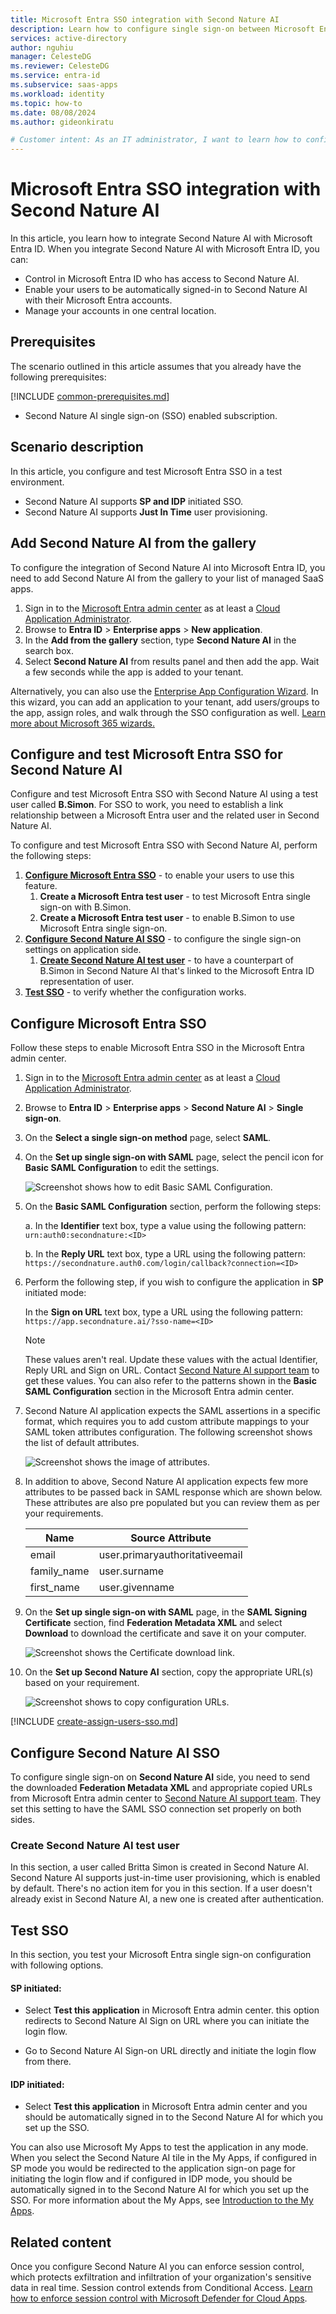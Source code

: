 ```yaml
---
title: Microsoft Entra SSO integration with Second Nature AI
description: Learn how to configure single sign-on between Microsoft Entra ID and Second Nature AI.
services: active-directory
author: nguhiu
manager: CelesteDG
ms.reviewer: CelesteDG
ms.service: entra-id
ms.subservice: saas-apps
ms.workload: identity
ms.topic: how-to
ms.date: 08/08/2024
ms.author: gideonkiratu

# Customer intent: As an IT administrator, I want to learn how to configure single sign-on between Microsoft Entra ID and Directory Services so that I can control who has access to Directory Services, enable automatic sign-in with Microsoft Entra accounts, and manage my accounts in one central location.
---
```


# Microsoft Entra SSO integration with Second Nature AI

In this article,  you learn how to integrate Second Nature AI with Microsoft Entra ID. When you integrate Second Nature AI with Microsoft Entra ID, you can:

* Control in Microsoft Entra ID who has access to Second Nature AI.
* Enable your users to be automatically signed-in to Second Nature AI with their Microsoft Entra accounts.
* Manage your accounts in one central location.

## Prerequisites
The scenario outlined in this article assumes that you already have the following prerequisites:

[!INCLUDE [common-prerequisites.md](~/identity/saas-apps/includes/common-prerequisites.md)]
* Second Nature AI single sign-on (SSO) enabled subscription.

## Scenario description

In this article,  you configure and test Microsoft Entra SSO in a test environment.

* Second Nature AI supports **SP and IDP** initiated SSO.
* Second Nature AI supports **Just In Time** user provisioning.

## Add Second Nature AI from the gallery

To configure the integration of Second Nature AI into Microsoft Entra ID, you need to add Second Nature AI from the gallery to your list of managed SaaS apps.

1. Sign in to the [Microsoft Entra admin center](https://entra.microsoft.com) as at least a [Cloud Application Administrator](~/identity/role-based-access-control/permissions-reference.md#cloud-application-administrator).
1. Browse to **Entra ID** > **Enterprise apps** > **New application**.
1. In the **Add from the gallery** section, type **Second Nature AI** in the search box.
1. Select **Second Nature AI** from results panel and then add the app. Wait a few seconds while the app is added to your tenant.

Alternatively, you can also use the [Enterprise App Configuration Wizard](https://portal.office.com/AdminPortal/home?Q=Docs#/azureadappintegration). In this wizard, you can add an application to your tenant, add users/groups to the app, assign roles, and walk through the SSO configuration as well. [Learn more about Microsoft 365 wizards.](/microsoft-365/admin/misc/azure-ad-setup-guides)

## Configure and test Microsoft Entra SSO for Second Nature AI

Configure and test Microsoft Entra SSO with Second Nature AI using a test user called **B.Simon**. For SSO to work, you need to establish a link relationship between a Microsoft Entra user and the related user in Second Nature AI.

To configure and test Microsoft Entra SSO with Second Nature AI, perform the following steps:

1. **[Configure Microsoft Entra SSO](#configure-microsoft-entra-sso)** - to enable your users to use this feature.
    1. **Create a Microsoft Entra test user** - to test Microsoft Entra single sign-on with B.Simon.
    1. **Create a Microsoft Entra test user** - to enable B.Simon to use Microsoft Entra single sign-on.
1. **[Configure Second Nature AI SSO](#configure-second-nature-ai-sso)** - to configure the single sign-on settings on application side.
    1. **[Create Second Nature AI test user](#create-second-nature-ai-test-user)** - to have a counterpart of B.Simon in Second Nature AI that's linked to the Microsoft Entra ID representation of user.
1. **[Test SSO](#test-sso)** - to verify whether the configuration works.

## Configure Microsoft Entra SSO

Follow these steps to enable Microsoft Entra SSO in the Microsoft Entra admin center.

1. Sign in to the [Microsoft Entra admin center](https://entra.microsoft.com) as at least a [Cloud Application Administrator](~/identity/role-based-access-control/permissions-reference.md#cloud-application-administrator).
1. Browse to **Entra ID** > **Enterprise apps** > **Second Nature AI** > **Single sign-on**.
1. On the **Select a single sign-on method** page, select **SAML**.
1. On the **Set up single sign-on with SAML** page, select the pencil icon for **Basic SAML Configuration** to edit the settings.

   ![Screenshot shows how to edit Basic SAML Configuration.](common/edit-urls.png "Basic Configuration")

1. On the **Basic SAML Configuration** section, perform the following steps:

    a. In the **Identifier** text box, type a value using the following pattern:
    `urn:auth0:secondnature:<ID>`

    b. In the **Reply URL** text box, type a URL using the following pattern:
    `https://secondnature.auth0.com/login/callback?connection=<ID>`

1. Perform the following step, if you wish to configure the application in **SP** initiated mode:

    In the **Sign on URL** text box, type a URL using the following pattern:
    `https://app.secondnature.ai/?sso-name=<ID>`

    > [!NOTE]
	> These values aren't real. Update these values with the actual Identifier, Reply URL and Sign on URL. Contact [Second Nature AI support team](mailto:support@secondnature.ai) to get these values. You can also refer to the patterns shown in the **Basic SAML Configuration** section in the Microsoft Entra admin center.

1. Second Nature AI application expects the SAML assertions in a specific format, which requires you to add custom attribute mappings to your SAML token attributes configuration. The following screenshot shows the list of default attributes.

	![Screenshot shows the image of attributes.](common/default-attributes.png "Image")

1. In addition to above, Second Nature AI application expects few more attributes to be passed back in SAML response which are shown below. These attributes are also pre populated but you can review them as per your requirements.
	
	| Name | Source Attribute |
	| --------- | --------- |
	| email | user.primaryauthoritativeemail |
    | family_name | user.surname |
    | first_name | user.givenname |

1. On the **Set up single sign-on with SAML** page, in the **SAML Signing Certificate** section, find **Federation Metadata XML** and select **Download** to download the certificate and save it on your computer.

	![Screenshot shows the Certificate download link.](common/metadataxml.png "Certificate")

1. On the **Set up Second Nature AI** section, copy the appropriate URL(s) based on your requirement.

	![Screenshot shows to copy configuration URLs.](common/copy-configuration-urls.png "Metadata")

[!INCLUDE [create-assign-users-sso.md](~/identity/saas-apps/includes/create-assign-users-sso.md)]

## Configure Second Nature AI SSO

To configure single sign-on on **Second Nature AI** side, you need to send the downloaded **Federation Metadata XML** and appropriate copied URLs from Microsoft Entra admin center to [Second Nature AI support team](mailto:support@secondnature.ai). They set this setting to have the SAML SSO connection set properly on both sides.

### Create Second Nature AI test user

In this section, a user called Britta Simon is created in Second Nature AI. Second Nature AI supports just-in-time user provisioning, which is enabled by default. There's no action item for you in this section. If a user doesn't already exist in Second Nature AI, a new one is created after authentication.

## Test SSO 

In this section, you test your Microsoft Entra single sign-on configuration with following options.
 
#### SP initiated:
 
* Select **Test this application** in Microsoft Entra admin center. this option redirects to Second Nature AI Sign on URL where you can initiate the login flow.  
 
* Go to Second Nature AI Sign-on URL directly and initiate the login flow from there.
 
#### IDP initiated:
 
* Select **Test this application** in Microsoft Entra admin center and you should be automatically signed in to the Second Nature AI for which you set up the SSO.
 
You can also use Microsoft My Apps to test the application in any mode. When you select the Second Nature AI tile in the My Apps, if configured in SP mode you would be redirected to the application sign-on page for initiating the login flow and if configured in IDP mode, you should be automatically signed in to the Second Nature AI for which you set up the SSO. For more information about the My Apps, see [Introduction to the My Apps](https://support.microsoft.com/account-billing/sign-in-and-start-apps-from-the-my-apps-portal-2f3b1bae-0e5a-4a86-a33e-876fbd2a4510).

## Related content

Once you configure Second Nature AI you can enforce session control, which protects exfiltration and infiltration of your organization's sensitive data in real time. Session control extends from Conditional Access. [Learn how to enforce session control with Microsoft Defender for Cloud Apps](/cloud-app-security/proxy-deployment-any-app).